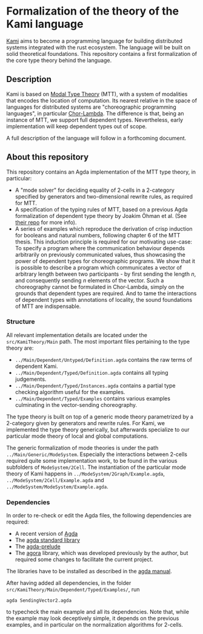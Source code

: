 
# Formalization of the theory of the Kami language

[Kami](https://nlnet.nl/project/Kami/) aims to become a programming language for building distributed systems integrated with the rust ecosystem.
The language will be built on solid theoretical foundations. This repository contains a first formalization of the
core type theory behind the language.

## Description
Kami is based on [Modal Type Theory](http://www.danielgratzer.com/papers/phd-thesis.pdf) (MTT), with a system of modalities that encodes the location of computation. Its
nearest relative in the space of languages for distributed systems are "choreographic programming languages", in
particular [Chor-Lambda](https://arxiv.org/abs/2111.03701). The difference is that, being an instance of MTT, we support full dependent types. Nevertheless,
early implementation will keep dependent types out of scope.

A full description of the language will follow in a forthcoming document.

## About this repository

This repository contains an Agda implementation of the MTT type theory, in particular:
 - A "mode solver" for deciding equality of 2-cells in a 2-category specified by generators and two-dimensional rewrite rules,
   as required for MTT.
 - A specification of the typing rules of MTT, based on a previous Agda formalization of dependent type theory by
   Joakim Öhman et al. (See [their repo](https://github.com/mr-ohman/logrel-mltt/) for more info).
 - A series of examples which reproduce the derivation of crisp induction for booleans and natural numbers, following
   chapter 6 of the MTT thesis. This induction principle is required for our motivating use-case:
   To specify a program where the communication behaviour depends arbitrarily on previously communicated values, thus
   showcasing the power of dependent types for choreographic programs. We show that it is possible to describe a program
   which communicates a vector of arbitrary length between two participants - by first sending the length $n$, and consequently
   sending $n$ elements of the vector. Such a choreography cannot be formulated in Chor-Lambda, simply on the grounds that
   dependent types are required. And to tame the interactions of dependent types with annotations of locality, the sound
   foundations of MTT are indispensable.

### Structure

All relevant implementation details are located under the `src/KamiTheory/Main` path. The most important files pertaining
to the type theory are:
  - `../Main/Dependent/Untyped/Definition.agda` contains the raw terms of dependent Kami.
  - `../Main/Dependent/Typed/Definition.agda` contains all typing judgements.
  - `../Main/Dependent/Typed/Instances.agda` contains a partial type checking algorithm useful for the examples.
  - `../Main/Dependent/Typed/Examples` contains various examples culminating in the vector-sending choreography.

The type theory is built on top of a generic mode theory parametrized by a 2-category given by generators and rewrite rules.
For Kami, we implemented the type theory generically, but afterwards specialize to our particular mode theory of local and
global computations.

The generic formalization of mode theories is under the path `../Main/Generic/ModeSystem`. Especially the interactions
between 2-cells required quite some implementation work, to be found in the various subfolders of `ModeSystem/2Cell`.
The instantiation of the particular mode theory of Kami happens in `../ModeSystem/2Graph/Example.agda`, `../ModeSystem/2Cell/Example.agda`
and `../ModeSystem/ModeSystem/Example.agda`.

### Dependencies

In order to re-check or edit the Agda files, the following dependencies are required:
 - A recent version of [Agda](https://github.com/agda/agda)
 - The [agda standard library](https://github.com/agda/agda-stdlib)
 - The [agda-prelude](https://github.com/UlfNorell/agda-prelude)
 - The [agora](https://codeberg.org/determi-io/agora) library, which was developed previously by the author,
   but required some changes to facilitate the current project.

The libraries have to be installed as described in the [agda manual](https://agda.readthedocs.io/en/v2.6.4.2/tools/package-system.html).

After having added all dependencies, in the folder `src/KamiTheory/Main/Dependent/Typed/Examples/`, run

```
agda SendingVector2.agda
```

to typecheck the main example and all its dependencies. Note that, while the example may look deceptively simple, it depends on the previous examples,
and in particular on the normalization algorithms for 2-cells.

